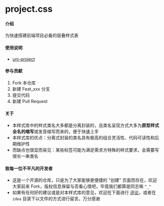 # project.css

#### 介绍

为快速搭建前端项目必备的层叠样式表

#### 使用说明

- [uni-project](uni-project/uni-project.md)

#### 参与贡献

1.  Fork 本仓库
2.  新建 Feat_xxx 分支
3.  提交代码
4.  新建 Pull Request

#### 关于

- 本样式库中的样式类名大多都是分离封装的，且类名呈现方式大多为**原型样式全名的缩写**或发音缩写而来的，便于快速上手
- 本样式库的优点：分离式封装的类名具有极高的组合灵活性、代码可读性和后期维护性
- 而缺点也很显而易见：某些标签可能为满足需求方特殊的样式要求，会需要写很长一串类名

#### 致每一位不平凡的开发者

- 这是一个开源的仓库，只是为了大家能够更便捷的 "创建" 页面而存在，欢迎大家前来 Fork，版权信息保留与否看心情吧，毕竟我们都算是同志嘛 `^_^`
- 如果有任何好的建议或是对本样式库的意见，欢迎在下面进行 [评论](https://gitee.com/elong_steven/project.css#tree_comm_title)，或者在 `idea` 目录下以文件的方式进行留言。万分感谢